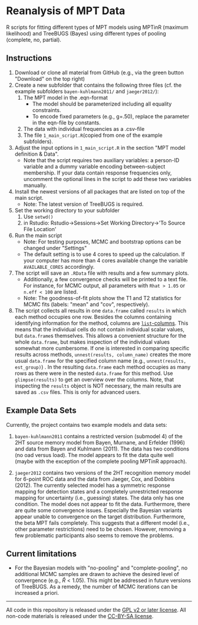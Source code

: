 # Reanalysis of MPT Data

R scripts for fitting different types of MPT models using MPTinR (maximum 
likelihood) and TreeBUGS (Bayes) using different types of pooling (complete, 
no, partial).

## Instructions

1. Download or clone all material from GitHub 
   (e.g., via the green button "Download" on the top right) 
2. Create a new subfolder that contains the following three files
   (cf. the example subfolders `bayen-kuhlmann2011/` and `jaeger2012/`):
    1. The MPT model in the .eqn-format
        * The model should be parameterized including all equality constraints.
        * To encode fixed parameters (e.g., g=.50), replace the parameter 
          in the eqn-file by constants.
    2. The data with individual frequencies as a .csv-file
    3. The file `1_main_script.R`(copied from one of the example subfolders). 
3. Adjust the input options in `1_main_script.R` in the section 
   "MPT model definition & Data".
    * Note that the script requires two auxiliary variables: 
      a person-ID variable and a dummy variable encoding between-subject membership.
      If your data contain response frequencies only, uncomment the optional 
      lines in the script to add these two variables manually.
4. Install the newest versions of all packages that are listed on top of the main script.
    * Note: The latest version of TreeBUGS is required.
5. Set the working directory to your subfolder
    1. Use `setwd()`
    1. in Rstudio:  Rstudio->Sessions->Set Working Directory->'To Source File Location'
6. Run the main script
    * Note: For testing purposes, MCMC and bootstrap options can be changed under "Settings"
    * The default setting is to use 4 cores to speed up the calculation. If your computer has more than 4 cores available change the variable `AVAILABLE_CORES` accordingly.
7. The script will save an `.RData` file with results and a few summary plots. 
    * Additionally, a few convergence checks will be printed to a text file.
      For instance, for MCMC output, all parameters with `Rhat > 1.05` or `n.eff < 100` are listed.
    * Note: The goodness-of-fit plots show the T1 and T2 statistics for MCMC fits 
      (labels: "mean" and "cov", respectively).
8. The script collects all results in one `data.frame` called `results` in which each method occupies one row. Besides the columns containing identifying information for the method, columns are [`list`-columns](http://r4ds.had.co.nz/many-models.html#list-columns-1). This means that the individual cells do not contain individual scalar values, but `data.frame`s themselves. This allows a convenient structure for the whole `data.frame`, but makes inspection of the individual values somewhat more cumbersome. If one is interested in comparing specific results across methods, `unnest(results, column_name)` creates the more usual `data.frame` for the specified column name (e.g., `unnest(results, est_group)`) . In the resulting `data.frame` each method occupies as many rows as there were in the nested `data.frame` for this method. Use `glimpse(results)` to get an overview over the columns. Note, that inspecting the `results` object is NOT necessary, the main results are saved as `.csv` files. This is only for advanced users.

## Example Data Sets

Currently, the project contains two example models and data sets:

1. `bayen-kuhlmann2011` contains a restricted version (submodel 4) of the 2HT source memory model from Bayen, Murnane, and Erfelder (1996) and data from Bayen and Kuhlmann (2011). The data has two conditions (no oad versus load). The model appears to fit the data quite well (maybe with the exception of the complete pooling MPTinR approach).

2. `jaeger2012` contains two versions of the 2HT recognition memory model for 6-point ROC data and the data from Jaeger, Cox, and Dobbins (2012). The currently selected model has a symmetric response mapping for detection states and a completely unrestricted response mapping for uncertainty (i.e., guessing) states. The data only has one condition. The model does not appear to fit the data. Furthermore, there are quite some convergence issues. Especially the Bayesian variants appear unable to convergence on the target distribution. Furthermore, the beta MPT fails completely. This suggests that a different model (i.e., other parameter restrictions) need to be chosen. However, removing a few problematic participants also seems to remove the problems.

## Current limitations

* For the Bayesian models with "no-pooling" and "complete-pooling", no additional 
  MCMC samples are drawn to achieve the desired level of convergence (e.g., $\hat R < 1.05$).
  This might be addressed in future versions of TreeBUGS. 
  As a remedy, the number of MCMC iterations can be increased a priori.

---

All code in this repository is released under the [GPL v2 or later license](https://www.gnu.org/licenses/old-licenses/gpl-2.0.en.html). All non-code materials is released under the [CC-BY-SA license](https://creativecommons.org/licenses/by-sa/4.0/).

